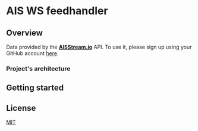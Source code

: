 # AIS WS feedhandler

## Overview

Data provided by the **[AISStream.io](https://aisstream.io/)** API. 
To use it, please sign up using your GitHub account [here](https://aisstream.io/authenticate). 

### Project's architecture


## Getting started

## License

[MIT](LICENSE)